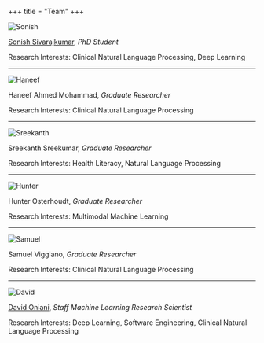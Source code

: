 +++
title = "Team"
+++

![Sonish](/team/sonish.jpg)

[Sonish Sivarajkumar](https://sonishsivarajkumar.github.io/homepage/), _PhD Student_

Research Interests: Clinical Natural Language Processing, Deep Learning

---

![Haneef](/team/haneef.jpg)

Haneef Ahmed Mohammad, _Graduate Researcher_

Research Interests: Clinical Natural Language Processing

---

![Sreekanth](/team/sreekanth.jpg)

Sreekanth Sreekumar, _Graduate Researcher_

Research Interests: Health Literacy, Natural Language Processing

---

![Hunter](/team/hunter.jpg)

Hunter Osterhoudt, _Graduate Researcher_

Research Interests: Multimodal Machine Learning

---

![Samuel](/team/samuel.jpg)

Samuel Viggiano, _Graduate Researcher_

Research Interests: Clinical Natural Language Processing

---

![David](/team/david.jpg)

[David Oniani](https://davidoniani.com), _Staff Machine Learning Research Scientist_

Research Interests: Deep Learning, Software Engineering, Clinical Natural Language Processing
